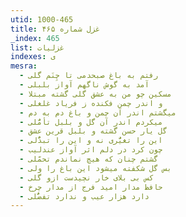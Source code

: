 ```yaml
---
utid: 1000-465
title: غزل شماره ۴۶۵
_index: 465
list: غزلیات
indexes: ی
mesra:
  - رفتم به باغ صبحدمی تا چِنَم گلی
  - آمد به گوش ناگهم آواز بلبلی
  - مسکین چو من به عشق گلی گشته مبتلا
  - و اندر چمن فکنده ز فریاد غلغلی
  - میگشتم اندر آن چمن و باغ دم به دم
  - میکردم اندر آن گل و بلبل تأمُّلی
  - گل یار حسن گشته و بلبل قرین عشق
  - این را تغیُّری نه و این را تبدُّلی
  - چون کرد در دلم اثر آواز عندلیب
  - گشتم چنان که هیچ نماندم تحمّلی
  - بس گل شکفته میشود این باغ را ولی
  - کس بی بلای خار نچیدست ازو گلی
  - حافظ مدار امید فرج از مدار چرخ
  - دارد هزار عیب و ندارد تفضُّلی
---
```

